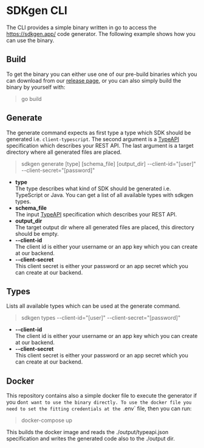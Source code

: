 
# SDKgen CLI

The CLI provides a simple binary written in go to access the https://sdkgen.app/ code generator. The following example
shows how you can use the binary.

## Build

To get the binary you can either use one of our pre-build binaries which you can download from our
[release page](https://github.com/apioo/sdkgen-cli/releases), or you can also simply build the binary
by yourself with:

> go build

## Generate

The generate command expects as first type a type which SDK should be generated i.e. `client-typescript`.
The second argument is a [TypeAPI](https://typeapi.org/) specification which describes your REST API.
The last argument is a target directory where all generated files are placed.

> sdkgen generate [type] [schema_file] [output_dir] --client-id="[user]" --client-secret="[password]"

* __type__  
  The type describes what kind of SDK should be generated i.e. TypeScript or Java. You can get a list of all available types with sdkgen types.
* __schema_file__  
  The input [TypeAPI](https://typeapi.org/) specification which describes your REST API.
* __output_dir__  
  The target output dir where all generated files are placed, this directory should be empty.
* __--client-id__  
  The client id is either your username or an app key which you can create at our backend.
* __--client-secret__  
  This client secret is either your password or an app secret which you can create at our backend.

## Types

Lists all available types which can be used at the generate command.

> sdkgen types --client-id="[user]" --client-secret="[password]"

* __--client-id__  
  The client id is either your username or an app key which you can create at our backend.
* __--client-secret__  
  This client secret is either your password or an app secret which you can create at our backend.

## Docker

This repository contains also a simple docker file to execute the generator if you d`ont want to use the binary
directly. To use the docker file you need to set the fitting credentials at the `.env` file, then you can run:

> docker-compose up

This builds the docker image and reads the ./output/typeapi.json specification and writes the generated code also to the
./output dir.
